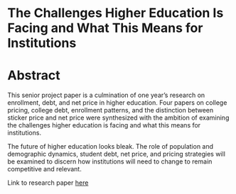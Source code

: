 # The Challenges Higher Education Is Facing and What This Means for Institutions

# Abstract
This senior project paper is a culmination of one year’s research on enrollment, debt, and net price in higher education. Four papers on college pricing, college debt, enrollment patterns, and the distinction between sticker price and net price were synthesized with the ambition of examining the challenges higher education is facing and what this means for institutions. 

The future of higher education looks bleak. The role of population and demographic dynamics, student debt, net price, and pricing strategies will be examined to discern how institutions will need to change to remain competitive and relevant. 

Link to research paper [here](https://github.com/siyamabu/Higher-Education/blob/main/THE%20CHALLENGES%20HIGHER%20EDUCATION%20IS%20FACING%20AND%20WHAT%20THIS%20MEANS%20FOR%20INSTITUTIONS.pdf) 
